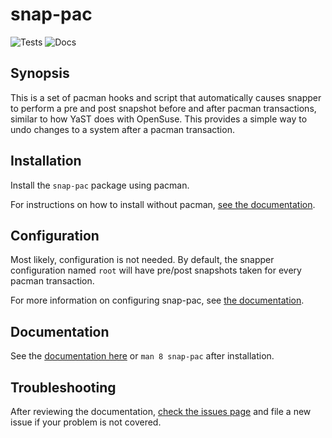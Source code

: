 # snap-pac

![Tests](https://github.com/wesbarnett/snap-pac/workflows/Tests/badge.svg)
![Docs](https://github.com/wesbarnett/snap-pac/workflows/Docs/badge.svg)

## Synopsis

This is a set of pacman hooks and script that automatically causes snapper to
perform a pre and post snapshot before and after pacman transactions, similar to
how YaST does with OpenSuse. This provides a simple way to undo changes to a
system after a pacman transaction.

## Installation

Install the `snap-pac` package using pacman.

For instructions on how to install without pacman, [see the
documentation](https://wesbarnett.github.io/snap-pac/installation.html).

## Configuration

Most likely, configuration is not needed. By default, the snapper configuration named
`root` will have pre/post snapshots taken for every pacman transaction.

For more information on configuring snap-pac, see [the
documentation](https://wesbarnett.github.io/snap-pac/configuration.html).

## Documentation

See the [documentation here](https://wesbarnett.github.io/snap-pac/) or `man 8 snap-pac`
after installation.

## Troubleshooting

After reviewing the documentation, [check the issues page] and file a new issue if your
problem is not covered.

[check the issues page]: https://github.com/wesbarnett/snap-pac/issues
